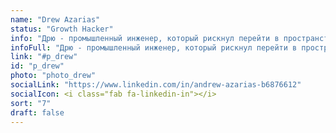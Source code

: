 ```yaml
---
name: "Drew Azarias"
status: "Growth Hacker"
info: "Дрю - промышленный инженер, который рискнул перейти в пространство маркетинга в 2010 году. У него есть опыт работы в различных транснациональных компаниях, а также в активно растущих стартапах."
infoFull: "Дрю - промышленный инженер, который рискнул перейти в пространство маркетинга в 2010 году. У него есть опыт работы в различных транснациональных компаниях, а также в активно растущих стартапах. Он также работал в различных digital-агентствах, занимающихся SEO и PPC, но в 2018 году он посвятил все свои усилия управлению сообществами и проведению маркетинговых кампаний для блокчейн-компаний. В настоящее время Дрю занят тем, что стремится стать инженером машинного обучения, проходит курсы по Python и Data Science."
link: "#p_drew"
id: "p_drew"
photo: "photo_drew"
socialLink: "https://www.linkedin.com/in/andrew-azarias-b6876612"
socialIcon: <i class="fab fa-linkedin-in"></i>
sort: "7"
draft: false
---
```


